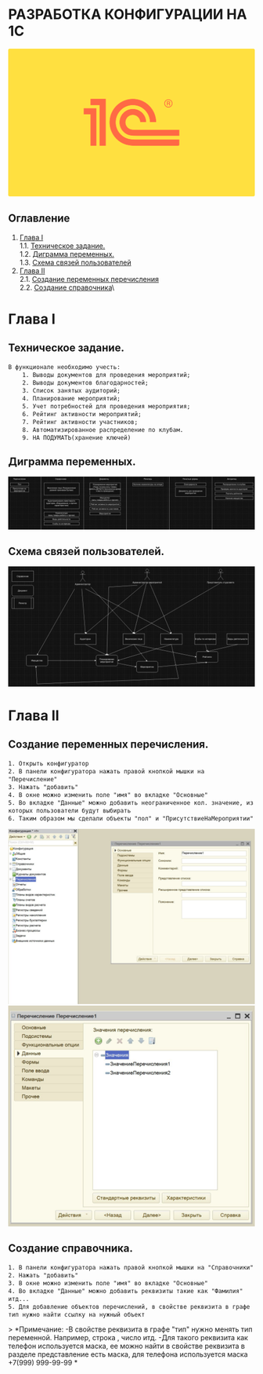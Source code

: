 # РАЗРАБОТКА КОНФИГУРАЦИИ НА 1С

![1C](misc/images/logo1c.png)

## Оглавление

1. [Глава I](#глава-i) \
 1.1. [Техническое задание.](#техническое-задание) \
 1.2. [Диграмма переменных.](#диаграмма-переменных) \
 1.3. [Схема связей пользователей](#схема-связей-пользователей)  
2. [Глава II](#chapter-ii) \
 2.1. [Создание переменных перечисления](#создание-переменных-перечисления)\
 2.2. [Создание справочника](#создание-справочника)\
<!-- 
3. [Chapter III](#chapter-iii) \
 3.1. [List 1.](#list-1) 
4. [Chapter IV](#chapter-iv) \
 4.1. [Quest 2. Checking Module.](#quest-2-checking-module) 
5. [Chapter V](#chapter-v) \
 5.1. [List 2.](#list-2) \
 5.2. [List 3.](#list-3) \
 5.3. [List 4.](#list-4) 
6. [Chapter VI](#chapter-vi) \
 6.1. [Quest 3. BST.](#quest-3-bst) \
 6.2. [Quest 4. Growing tree.](#quest-4-growing-tree) \
 6.3. [Quest 5. Three styles of traversing.](#quest-5-three-styles-of-traversing)
7. [Chapter VII](#chapter-vii) --> 

# Глава I

## Техническое задание.

    В функционале необходимо учесть:
        1. Выводы документов для проведения мероприятий;
        2. Выводы документов благодарностей;
        3. Список занятых аудиторий;
        4. Планирование мероприятий;
        5. Учет потребностей для проведения мероприятия;
        6. Рейтинг активности мероприятий;
        7. Рейтинг активности участников;
        8. Автоматизированное распределение по клубам.
        9. НА ПОДУМАТЬ(хранение ключей)

## Диграмма переменных.

<!-- описание -->
![1C](misc/images/diagramma.png)

## Схема связей пользователей.

<!-- описание -->
![1C](misc/images/scheme.png)

# Глава II

## Создание переменных перечисления.

    1. Открыть конфигуратор
    2. В панели конфигуратора нажать правой кнопкой мышки на "Перечисление"
    3. Нажать "добавить" 
    4. В окне можно изменить поле "имя" во вкладке "Основные" 
    5. Во вкладке "Данные" можно добавить неограниченное кол. значение, из которых пользователи будут выбирать
    6. Таким образом мы сделали объекты "пол" и "ПрисутствиеНаМероприятии"

![Окно переменной перечисление](misc/images/q1.jpg)
![Вкладка данные окна переменной перечисления](misc/images/q2.jpg)

## Создание справочника.
     
    1. В панели конфигуратора нажать правой кнопкой мышки на "Справочники"
    2. Нажать "добавить" 
    3. В окне можно изменить поле "имя" во вкладке "Основные" 
    4. Во вкладке "Данные" можно добавить реквизиты такие как "Фамилия" итд...
    5. Для добавление объектов перечислений, в свойстве реквизита в графе тип нужно найти ссылку на нужный объект

\> *Примечание:
        -В свойстве реквизита в графе "тип" нужно менять тип переменной. Например, строка , число итд.
        -Для такого реквизита как телефон используется маска, ее можно найти в свойстве реквизита в разделе представление есть маска, для телефона используется маска +7(999) 999-99-99
*

